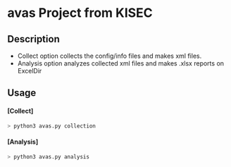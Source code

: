 # avas Project from KISEC

## Description
- Collect option collects the config/info files and makes xml files.
- Analysis option analyzes collected xml files and makes .xlsx reports on ExcelDir

## Usage

#### [Collect]
```bash
> python3 avas.py collection
```
#### [Analysis]
```bash
> python3 avas.py analysis
```
